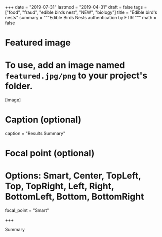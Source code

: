 
+++
date = "2019-07-31"
lastmod = "2019-04-31"
draft = false
tags = ["food", "fraud", "edible birds nest", "NEW", "biology"]
title = "Edible bird's nests"
summary = """Edible Birds Nests authentication by FTIR
"""
math = false

# Featured image
# To use, add an image named `featured.jpg/png` to your project's folder. 
[image]
  # Caption (optional)
  caption = "Results Summary"
  
  # Focal point (optional)
  # Options: Smart, Center, TopLeft, Top, TopRight, Left, Right, BottomLeft, Bottom, BottomRight
  focal_point = "Smart"

+++

Summary
